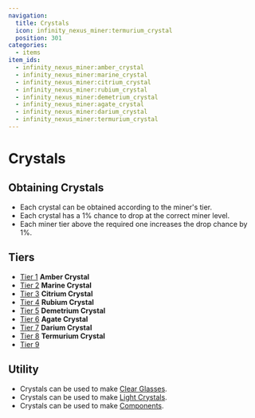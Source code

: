 ```yaml
---
navigation:
  title: Crystals
  icon: infinity_nexus_miner:termurium_crystal
  position: 301
categories:
  - items
item_ids:
  - infinity_nexus_miner:amber_crystal
  - infinity_nexus_miner:marine_crystal
  - infinity_nexus_miner:citrium_crystal
  - infinity_nexus_miner:rubium_crystal
  - infinity_nexus_miner:demetrium_crystal
  - infinity_nexus_miner:agate_crystal
  - infinity_nexus_miner:darium_crystal
  - infinity_nexus_miner:termurium_crystal
---
```


# Crystals

## Obtaining Crystals
- Each crystal can be obtained according to the miner's tier.
- Each crystal has a 1% chance to drop at the correct miner level.
- Each miner tier above the required one increases the drop chance by 1%.

## Tiers
- [Tier 1](miner_level_1.md) **<ItemImage id="infinity_nexus_miner:amber_crystal" /> Amber Crystal**
- [Tier 2](miner_level_2.md) **<ItemImage id="infinity_nexus_miner:marine_crystal" /> Marine Crystal**
- [Tier 3](miner_level_3.md) **<ItemImage id="infinity_nexus_miner:citrium_crystal" /> Citrium Crystal**
- [Tier 4](miner_level_4.md) **<ItemImage id="infinity_nexus_miner:rubium_crystal" /> Rubium Crystal**
- [Tier 5](miner_level_5.md) **<ItemImage id="infinity_nexus_miner:demetrium_crystal" /> Demetrium Crystal**
- [Tier 6](miner_level_6.md) **<ItemImage id="infinity_nexus_miner:agate_crystal" /> Agate Crystal**
- [Tier 7](miner_level_7.md) **<ItemImage id="infinity_nexus_miner:darium_crystal" /> Darium Crystal**
- [Tier 8](miner_level_8.md) **<ItemImage id="infinity_nexus_miner:termurium_crystal" /> Termurium Crystal**
- [Tier 9](miner_level_9.md)**<ItemImage id="infinity_nexus_miner:amber_crystal" /><ItemImage id="infinity_nexus_miner:marine_crystal" /><ItemImage id="infinity_nexus_miner:citrium_crystal" /><ItemImage id="infinity_nexus_miner:rubium_crystal" /><ItemImage id="infinity_nexus_miner:demetrium_crystal" /><ItemImage id="infinity_nexus_miner:agate_crystal" /><ItemImage id="infinity_nexus_miner:darium_crystal" /><ItemImage id="infinity_nexus_miner:termurium_crystal" />**

## Utility
- Crystals can be used to make [Clear Glasses](glasses.md).
- Crystals can be used to make [Light Crystals](light.md).
- Crystals can be used to make [Components](../core/components.md).

